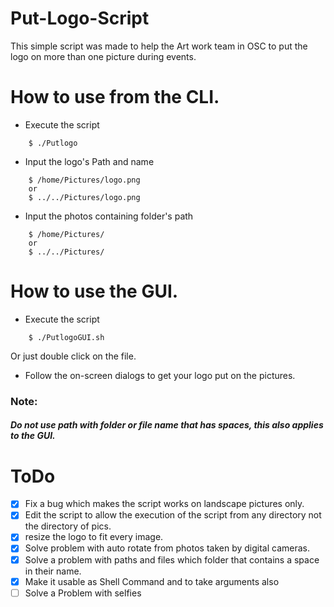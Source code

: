# Put-Logo-Script

This simple script was made to help the Art work team in OSC to put the logo on more than one picture during events.

# How to use from the CLI.
* Execute the script
```
	$ ./Putlogo
```

* Input the logo's Path and name
```
	$ /home/Pictures/logo.png
	or
	$ ../../Pictures/logo.png
```

* Input the photos containing folder's path
```
	$ /home/Pictures/
	or
	$ ../../Pictures/
```

# How to use the GUI.
* Execute the script
```
	$ ./PutlogoGUI.sh
```

Or just double click on the file.

* Follow the on-screen dialogs to get your logo put on the pictures.

### Note:
##### Do not use path with folder or file name that has spaces, this also applies to the GUI.

# ToDo
* [X] Fix a bug which makes the script works on landscape pictures only.
* [X] Edit the script to allow the execution of the script from any directory not the directory of pics.
* [X] resize the logo to fit every image.
* [X] Solve problem with auto rotate from photos taken by digital cameras.
* [X] Solve a problem with paths and files which folder that contains a space in their name.
* [X] Make it usable as Shell Command and to take arguments also
* [ ] Solve a Problem with selfies 
